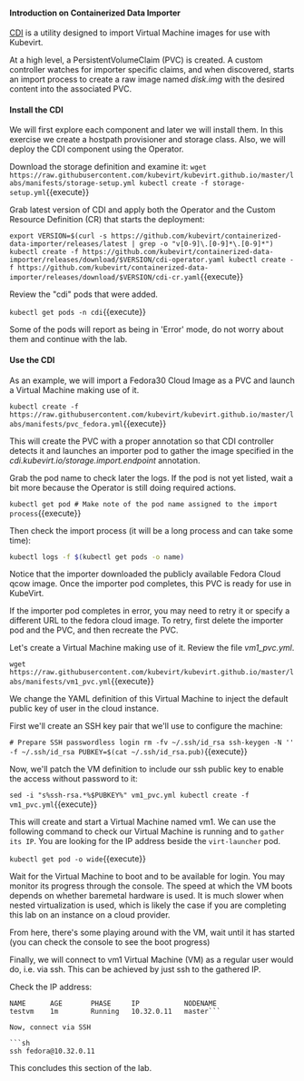 #### Introduction on Containerized Data Importer

[CDI](https://github.com/kubevirt/containerized-data-importer) is a utility designed to import Virtual Machine images for use with Kubevirt.

At a high level, a PersistentVolumeClaim (PVC) is created. A custom controller watches for importer specific claims, and when discovered, starts an import process to create a raw image named *disk.img* with the desired content into the associated PVC.

#### Install the CDI

We will first explore each component and later we will install them. In this exercise we create a hostpath provisioner and storage class. Also, we will deploy the CDI component using the Operator.

Download the storage definition and examine it:
`wget https://raw.githubusercontent.com/kubevirt/kubevirt.github.io/master/labs/manifests/storage-setup.yml
kubectl create -f storage-setup.yml`{{execute}}

Grab latest version of CDI and apply both the Operator and the Custom Resource Definition (CR) that starts the deployment:

`export VERSION=$(curl -s https://github.com/kubevirt/containerized-data-importer/releases/latest | grep -o "v[0-9]\.[0-9]*\.[0-9]*")
kubectl create -f https://github.com/kubevirt/containerized-data-importer/releases/download/$VERSION/cdi-operator.yaml
kubectl create -f https://github.com/kubevirt/containerized-data-importer/releases/download/$VERSION/cdi-cr.yaml`{{execute}}

Review the "cdi" pods that were added.

`kubectl get pods -n cdi`{{execute}}

Some of the pods will report as being in 'Error' mode, do not worry about them and continue with the lab.

#### Use the CDI

As an example, we will import a Fedora30 Cloud Image as a PVC and launch a Virtual Machine making use of it.

`kubectl create -f https://raw.githubusercontent.com/kubevirt/kubevirt.github.io/master/labs/manifests/pvc_fedora.yml`{{execute}}

This will create the PVC with a proper annotation so that CDI controller detects it and launches an importer pod to gather the image specified in the *cdi.kubevirt.io/storage.import.endpoint* annotation.

Grab the pod name to check later the logs. If the pod is not yet listed, wait a bit more because the Operator is still doing required actions.

`kubectl get pod # Make note of the pod name assigned to the import process`{{execute}}

Then check the import process (it will be a long process and can take some time):
```sh
kubectl logs -f $(kubectl get pods -o name)
```

Notice that the importer downloaded the publicly available Fedora Cloud qcow image. Once the importer pod completes, this PVC is ready for use in KubeVirt.

If the importer pod completes in error, you may need to retry it or specify a different URL to the fedora cloud image. To retry, first delete the importer pod and the PVC, and then recreate the PVC.

Let's create a Virtual Machine making use of it. Review the file *vm1_pvc.yml*.

`wget https://raw.githubusercontent.com/kubevirt/kubevirt.github.io/master/labs/manifests/vm1_pvc.yml`{{execute}}

We change the YAML definition of this Virtual Machine to inject the default public key of user in the cloud instance.

First we'll create an SSH key pair that we'll use to configure the machine:

`# Prepare SSH passwordless login
rm -fv ~/.ssh/id_rsa
ssh-keygen -N '' -f ~/.ssh/id_rsa
PUBKEY=$(cat ~/.ssh/id_rsa.pub)`{{execute}}

Now, we'll patch the VM definition to include our ssh public key to enable the access without password to it:

`sed -i "s%ssh-rsa.*%$PUBKEY%" vm1_pvc.yml
kubectl create -f vm1_pvc.yml`{{execute}}

This will create and start a Virtual Machine named vm1. We can use the following command to check our Virtual Machine is running and to `gather its IP`. You are looking for the IP address beside the `virt-launcher` pod.

`kubectl get pod -o wide`{{execute}}

Wait for the Virtual Machine to boot and to be available for login. You may monitor its progress through the console. The speed at which the VM boots depends on whether baremetal hardware is used. It is much slower when nested virtualization is used, which is likely the case if you are completing this lab on an instance on a cloud provider.

From here, there's some playing around with the VM, wait until it has started (you can check the console to see the boot progress)

Finally, we will connect to vm1 Virtual Machine (VM) as a regular user would do, i.e. via ssh. This can be achieved by just ssh to the gathered IP.

Check the IP address:

```master $ kubectl get vmis
NAME      AGE       PHASE     IP           NODENAME
testvm    1m        Running   10.32.0.11   master```

Now, connect via SSH

```sh
ssh fedora@10.32.0.11
```

This concludes this section of the lab.

